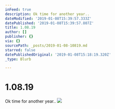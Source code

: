 ```yaml
---
inFeed: true
description: Ok time for another year..
dateModified: '2019-01-08T15:39:57.333Z'
datePublished: '2019-01-08T15:39:57.807Z'
title: 1.08.19
author: []
publisher: {}
via: {}
sourcePath: _posts/2019-01-08-10819.md
starred: false
datePublishedOriginal: '2019-01-08T15:18:19.320Z'
_type: Blurb

---
```

# 1.08.19

Ok time for another year..
![](https://the-grid-user-content.s3-us-west-2.amazonaws.com/ef9166b5-e216-4ea0-9644-4d2836f12f97.png)